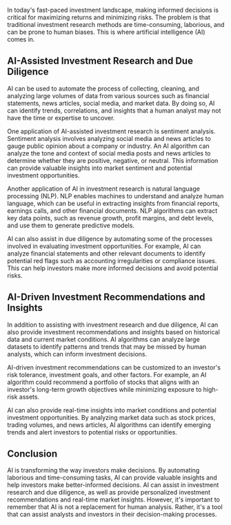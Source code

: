 
In today's fast-paced investment landscape, making informed decisions is critical for maximizing returns and minimizing risks. The problem is that traditional investment research methods are time-consuming, laborious, and can be prone to human biases. This is where artificial intelligence (AI) comes in.

AI-Assisted Investment Research and Due Diligence
-------------------------------------------------

AI can be used to automate the process of collecting, cleaning, and analyzing large volumes of data from various sources such as financial statements, news articles, social media, and market data. By doing so, AI can identify trends, correlations, and insights that a human analyst may not have the time or expertise to uncover.

One application of AI-assisted investment research is sentiment analysis. Sentiment analysis involves analyzing social media and news articles to gauge public opinion about a company or industry. An AI algorithm can analyze the tone and context of social media posts and news articles to determine whether they are positive, negative, or neutral. This information can provide valuable insights into market sentiment and potential investment opportunities.

Another application of AI in investment research is natural language processing (NLP). NLP enables machines to understand and analyze human language, which can be useful in extracting insights from financial reports, earnings calls, and other financial documents. NLP algorithms can extract key data points, such as revenue growth, profit margins, and debt levels, and use them to generate predictive models.

AI can also assist in due diligence by automating some of the processes involved in evaluating investment opportunities. For example, AI can analyze financial statements and other relevant documents to identify potential red flags such as accounting irregularities or compliance issues. This can help investors make more informed decisions and avoid potential risks.

AI-Driven Investment Recommendations and Insights
-------------------------------------------------

In addition to assisting with investment research and due diligence, AI can also provide investment recommendations and insights based on historical data and current market conditions. AI algorithms can analyze large datasets to identify patterns and trends that may be missed by human analysts, which can inform investment decisions.

AI-driven investment recommendations can be customized to an investor's risk tolerance, investment goals, and other factors. For example, an AI algorithm could recommend a portfolio of stocks that aligns with an investor's long-term growth objectives while minimizing exposure to high-risk assets.

AI can also provide real-time insights into market conditions and potential investment opportunities. By analyzing market data such as stock prices, trading volumes, and news articles, AI algorithms can identify emerging trends and alert investors to potential risks or opportunities.

Conclusion
----------

AI is transforming the way investors make decisions. By automating laborious and time-consuming tasks, AI can provide valuable insights and help investors make better-informed decisions. AI can assist in investment research and due diligence, as well as provide personalized investment recommendations and real-time market insights. However, it's important to remember that AI is not a replacement for human analysis. Rather, it's a tool that can assist analysts and investors in their decision-making processes.
